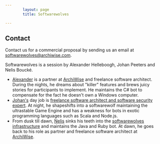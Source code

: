 ```yaml
---
        layout: page
        title: Softwarewolves

---
```


Contact
---
<style typ="text/css">
    #menu_contact, #menu_contact a, #menu_contact a:visited, #menu_contact a:hover {
        background: #202021;
        color:white;
        font-weight:normal;
    }
</style>
Contact us for a commercial proposal by sending us an email at <softwarewolves@archiwise.com>.

Softwarewolves is a session by Alexander Helleboogh, Johan Peeters and Nelis Bouck&eacute;.
- [Alexander](http://be.linkedin.com/in/alexanderhelleboogh) is a partner at [ArchiWise](http://www.archiwise.com) and freelance software architect. During the nights, he dreams about "killer" features and brews juicy stories for participants to implement. He maintains the C# bot to compensate for the fact he doesn't own a Windows computer.
- [Johan's](http://be.linkedin.com/in/johanpeeters) day job is [freelance software architect and software security expert](http://johanpeeters.com). At night, he shapeshifts into a softwarewolf maintaining the ultrastable Game Engine and has a weakness for bots in exotic programming languages such as Scala and Node.js.
- From dusk till dawn, [Nelis](http://www.linkedin.com/in/nelis) sinks his teeth into the [softwarewolves infrastructure](game.html) and maintains the Java and Ruby bot. At dawn, he goes back to his role as partner and freelance software architect at [ArchiWise](http://www.archiwise.com).